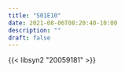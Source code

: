 ```yaml
---
title: "S01E10"
date: 2021-08-06T08:20:40-10:00
description: ""
draft: false
---
```


{{< libsyn2 "20059181" >}}
